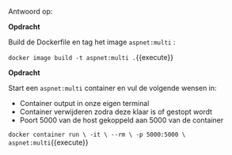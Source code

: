 Antwoord op:

**Opdracht**

Build de Dockerfile en tag het image `aspnet:multi` :

`docker image build -t aspnet:multi .`{{execute}}

**Opdracht**

Start een `aspnet:multi` container en vul de volgende wensen in:

* Container output in onze eigen terminal
* Container verwijderen zodra deze klaar is of gestopt wordt
* Poort 5000 van de host gekoppeld aan 5000 van de container

`docker container run \
  -it \
  --rm \
  -p 5000:5000 \
  aspnet:multi`{{execute}}